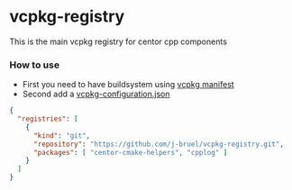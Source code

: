 # vcpkg-registry

This is the main vcpkg registry for centor cpp components

### How to use
- First you need to have buildsystem using [vcpkg manifest](https://github.com/microsoft/vcpkg/blob/master/docs/examples/versioning.getting-started.md)
- Second add a [vcpkg-configuration.json](https://github.com/microsoft/vcpkg/blob/master/docs/specifications/registries-2.md)
```json
{  
  "registries": [
    {
      "kind": "git",
      "repository": "https://github.com/j-bruel/vcpkg-registry.git",
      "packages": [ "centor-cmake-helpers", "cpplog" ]
    }
  ]
}
```